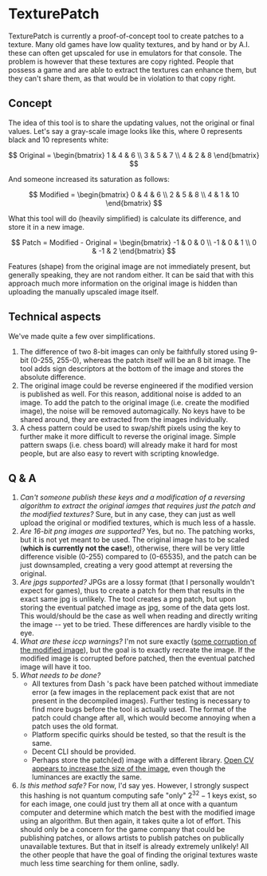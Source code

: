 # TexturePatch

TexturePatch is currently a proof-of-concept tool to create patches to a texture. Many old games have low quality textures, and by hand or by A.I. these can often get upscaled for use in emulators for that console. The problem is however that these textures are copy righted. People that possess a game and are able to extract the textures can enhance them, but they can't share them, as that would be in violation to that copy right.

## Concept

The idea of this tool is to share the updating values, not the original or final values. Let's say a gray-scale image looks like this, where $0$ represents black and $10$ represents white:

$$
Original = \begin{bmatrix}
1   & 4   & 6   \\
3   & 5   & 7   \\
4   & 2   & 8    
\end{bmatrix}
$$

And someone increased its saturation as follows:

$$
Modified = \begin{bmatrix}
0   & 4   & 6   \\
2   & 5   & 8   \\
4   & 1   & 10    
\end{bmatrix}
$$

What this tool will do (heavily simplified) is calculate its difference, and store it in a new image.

$$
Patch = Modified - Original = \begin{bmatrix}
-1  & 0   & 0   \\
-1  & 0   & 1   \\
0   & -1  & 2    
\end{bmatrix}
$$

Features (shape) from the original image are not immediately present, but generally speaking, they are not random either. It can be said that with this approach much more information on the original image is hidden than uploading the manually upscaled image itself.

## Technical aspects

We've made quite a few over simplifications.

1. The difference of two 8-bit images can only be faithfully stored using 9-bit (0-255, 255-0), whereas the patch itself will be an 8 bit image. The tool adds sign descriptors at the bottom of the image and stores the absolute difference.
1. The original image could be reverse engineered if the modified version is published as well. For this reason, additional noise is added to an image. To add the patch to the original image (i.e. create the modified image), the noise will be removed automagically. No keys have to be shared around, they are extracted from the images individually.
1. A chess pattern could be used to swap/shift pixels using the key to further make it more difficult to reverse the original image. Simple pattern swaps (i.e. chess board) will already make it hard for most people, but are also easy to revert with scripting knowledge.

## Q & A

1. _Can't someone publish these keys and a modification of a reversing algorithm to extract the original iamges that requires just the patch and the modified textures?_ Sure, but in any case, they can just as well upload the original or modified textures, which is much less of a hassle.
1. _Are 16-bit png images are supported?_ Yes, but no. The patching works, but it is not yet meant to be used. The original image has to be scaled (**which is currently not the case!**), otherwise, there will be very little difference visible (0-255) compared to (0-65535), and the patch can be just downsampled, creating a very good attempt at reversing the original.
1. _Are jpgs supported?_ JPGs are a lossy format (that I personally wouldn't expect for games), thus to create a patch for them that results in the exact same jpg is unlikely. The tool creates a png patch, but upon storing the eventual patched image as jpg, some of the data gets lost. This would/should be the case as well when reading and directly writing the image -- yet to be tried. These differences are hardly visible to the eye.
1. _What are these iccp warnings?_ I'm not sure exactly ([some corruption of the modified image](https://stackoverflow.com/questions/22745076/libpng-warning-iccp-known-incorrect-srgb-profile)), but the goal is to exactly recreate the image. If the modified image is corrupted before patched, then the eventual patched image will have it too.
1. _What needs to be done?_
    - All textures from Dash 's pack have been patched without immediate error (a few images in the replacement pack exist that are not present in the decompiled images). Further testing is necessary to find more bugs before the tool is actually used. The format of the patch could change after all, which would become annoying when a patch uses the old format.
    - Platform specific quirks should be tested, so that the result is the same.
    - Decent CLI should be provided.
    - Perhaps store the patch(ed) image with a different library. [Open CV appears to increase the size of the image](https://stackoverflow.com/questions/12216333/opencv-imread-imwrite-increases-the-size-of-png), even though the luminances are exactly the same.
1. _Is this method safe?_ For now, I'd say yes. However, I strongly suspect this hashing is not quantum computing safe "only" $2^{32}-1$ keys exist, so for each image, one could just try them all at once with a quantum computer and determine which match the best with the modified image using an algorithm. But then again, it takes quite a lot of effort. This should only be a concern for the game company that could be publishing patches, or allows artists to publish patches on publically unavailable textures. But that in itself is already extremely unlikely! All the other people that have the goal of finding the original textures waste much less time searching for them online, sadly.
<!-- . When that time comes, the textures should be taken offline. It still extra work to reverse a patch and a modified version to the original image, but it is certainly possible. At the same time. I don't expect anyone to put in the effort to reverse textures, if they can be found somewhere. The only unsafe use case is when this were to be used by a company that allowed artists to work on the original textures and publish them as patches. Anyone else will just grab them somewhere -- it is way too time consuming to reverse this! -->

